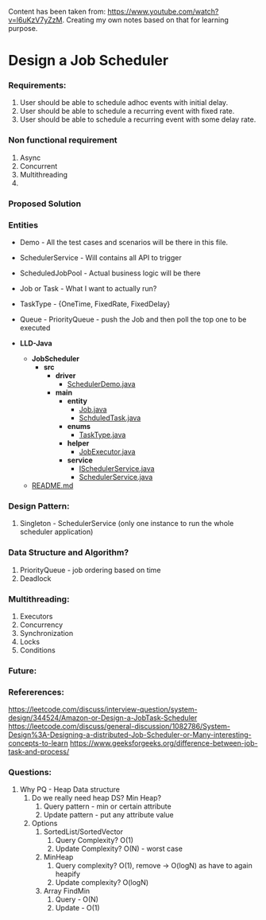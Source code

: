 Content has been taken from: https://www.youtube.com/watch?v=l6uKzV7yZzM.
Creating my own notes based on that for learning purpose.

# Design a Job Scheduler
### Requirements:
1) User should be able to schedule adhoc events with initial delay.
2) User should be able to schedule a recurring event with fixed rate.
3) User should be able to schedule a recurring event with some delay rate.

### Non functional requirement
1. Async
2. Concurrent
3. Multithreading
4. 

### Proposed Solution

### Entities
- Demo - All the test cases and scenarios will be there in this file.
- SchedulerService - Will contains all API to trigger
- ScheduledJobPool - Actual business logic will be there
- Job or Task - What I want to actually run?
- TaskType - {OneTime, FixedRate, FixedDelay}
- Queue - PriorityQueue - push the Job and then poll the top one to be executed

- __LLD\-Java__
   - __JobScheduler__ 
     - __src__
       - __driver__
         - [SchedulerDemo.java](JobScheduler/src/driver/SchedulerDemo.java)
       - __main__
         - __entity__
           - [Job.java](JobScheduler/src/main/entity/Job.java)
           - [SchduledTask.java](JobScheduler/src/main/entity/SchduledTask.java)
         - __enums__
           - [TaskType.java](JobScheduler/src/main/enums/TaskType.java)
         - __helper__
           - [JobExecutor.java](JobScheduler/src/main/helper/JobExecutor.java)
         - __service__
           - [ISchedulerService.java](JobScheduler/src/main/service/ISchedulerService.java)
           - [SchedulerService.java](JobScheduler/src/main/service/SchedulerService.java)
   - [README.md](README.md)

### Design Pattern:
1) Singleton - SchedulerService 
(only one instance to run the whole scheduler application)

### Data Structure and Algorithm?
1) PriorityQueue - job ordering based on time
2) Deadlock

<!--### Concurrency:-->
<!--1) ExecutorService-->
<!--2) Threadpool-->

### Multithreading:
1) Executors
2) Concurrency
3) Synchronization
4) Locks
5) Conditions

### Future:

### Refererences:
https://leetcode.com/discuss/interview-question/system-design/344524/Amazon-or-Design-a-JobTask-Scheduler
https://leetcode.com/discuss/general-discussion/1082786/System-Design%3A-Designing-a-distributed-Job-Scheduler-or-Many-interesting-concepts-to-learn
https://www.geeksforgeeks.org/difference-between-job-task-and-process/

### Questions:
1) Why PQ - Heap Data structure
    1) Do we really need heap DS? Min Heap?
       1) Query pattern - min or certain attribute
       2) Update pattern - put any attribute value
     2) Options
        1) SortedList/SortedVector
            1) Query Complexity? O(1)
            2) Update Complexity? O(N) - worst case
        2) MinHeap
            1) Query complexity? O(1), remove -> O(logN) as have to again heapify
            2) Update complexity? O(logN)
        3) Array FindMin
            1) Query - O(N)
            2) Update - O(1)
